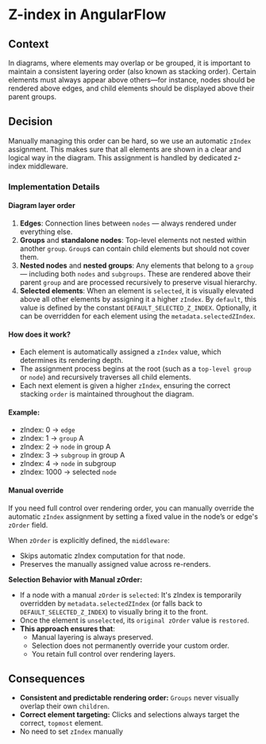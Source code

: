 # Z-index in AngularFlow

## Context

In diagrams, where elements may overlap or be grouped, it is important to maintain a consistent layering
order (also known as stacking order). Certain elements must always appear above others—for instance, nodes should be
rendered above edges, and child elements should be displayed above their parent groups.

## Decision

Manually managing this order can be hard, so we use an automatic `zIndex` assignment. This makes sure that all elements
are shown in a clear and logical way in the diagram. This assignment is handled by dedicated z-index middleware.

### Implementation Details

#### Diagram layer order

1. **Edges**: Connection lines between `nodes` — always rendered under everything else.
2. **Groups** and **standalone nodes**: Top-level elements not nested within another `group`. `Group`s can contain child
   elements but should not cover them.
3. **Nested nodes** and **nested groups**: Any elements that belong to a `group` — including both `nodes` and
   `subgroups`. These are rendered above their parent `group` and are processed recursively to preserve visual
   hierarchy.
4. **Selected elements**: When an element is `selected`, it is visually elevated above all other elements by assigning
   it a higher `zIndex`. By `default`, this value is defined by the constant `DEFAULT_SELECTED_Z_INDEX`. Optionally, it
   can be overridden for each element using the `metadata.selectedZIndex`.

#### How does it work?

- Each element is automatically assigned a `zIndex` value, which determines its rendering depth.
- The assignment process begins at the root (such as a `top-level group` or `node`) and recursively traverses all child
  elements.
- Each next element is given a higher `zIndex`, ensuring the correct stacking `order` is maintained throughout the
  diagram.

#### Example:

- zIndex: 0 → `edge`
- zIndex: 1 → `group` A
- zIndex: 2 → `node` in group A
- zIndex: 3 → `subgroup` in group A
- zIndex: 4 → `node` in subgroup
- zIndex: 1000 -> selected `node`

#### Manual override

If you need full control over rendering order, you can manually override the automatic `zIndex` assignment by setting a
fixed value in the node’s or edge's `zOrder` field.

When `zOrder` is explicitly defined, the `middleware`:

- Skips automatic zIndex computation for that node.
- Preserves the manually assigned value across re-renders.

**Selection Behavior with Manual zOrder:**

- If a node with a manual `zOrder` is `selected`: It's zIndex is temporarily overridden by `metadata.selectedZIndex` (or
  falls back to `DEFAULT_SELECTED_Z_INDEX`) to visually bring it to the front.
- Once the element is `unselected`, its `original zOrder` value is `restored`.
- **This approach ensures that**:
  - Manual layering is always preserved.
  - Selection does not permanently override your custom order.
  - You retain full control over rendering layers.

## Consequences

- **Consistent and predictable rendering order:** `Groups` never visually overlap their own `children`.
- **Correct element targeting:** Clicks and selections always target the correct, `topmost` element.
- No need to set `zIndex` manually
